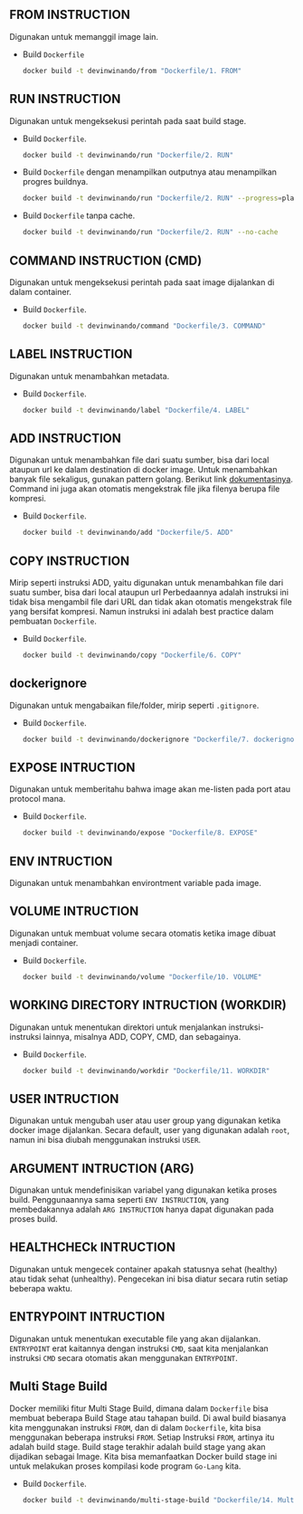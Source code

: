 ## FROM INSTRUCTION
Digunakan untuk memanggil image lain.

- Build `Dockerfile`
  ```sh
  docker build -t devinwinando/from "Dockerfile/1. FROM"
  ```

## RUN INSTRUCTION
Digunakan untuk mengeksekusi perintah pada saat build stage.

- Build `Dockerfile`.

  ```sh
  docker build -t devinwinando/run "Dockerfile/2. RUN"
  ```

- Build `Dockerfile` dengan menampilkan outputnya atau menampilkan progres buildnya.
  ```sh
  docker build -t devinwinando/run "Dockerfile/2. RUN" --progress=plain
  ```

- Build `Dockerfile` tanpa cache.
  ```sh
  docker build -t devinwinando/run "Dockerfile/2. RUN" --no-cache
  ```

## COMMAND INSTRUCTION (CMD)
Digunakan untuk mengeksekusi perintah pada saat image dijalankan di dalam container.

- Build `Dockerfile`.

  ```sh
  docker build -t devinwinando/command "Dockerfile/3. COMMAND"
  ```

## LABEL  INSTRUCTION
Digunakan untuk menambahkan metadata.

- Build `Dockerfile`.

  ```sh
  docker build -t devinwinando/label "Dockerfile/4. LABEL"
  ```

## ADD INSTRUCTION
Digunakan untuk menambahkan file dari suatu sumber, bisa dari local ataupun url ke dalam destination di docker image. Untuk menambahkan banyak file sekaligus, gunakan pattern golang.  Berikut link [dokumentasinya](https://pkg.go.dev/path/filepath#Match). Command ini juga akan otomatis mengekstrak file jika filenya berupa file kompresi.

- Build `Dockerfile`.

  ```sh
  docker build -t devinwinando/add "Dockerfile/5. ADD"
  ```

## COPY INSTRUCTION
Mirip seperti instruksi ADD, yaitu digunakan untuk menambahkan file dari suatu sumber, bisa dari local ataupun url Perbedaannya adalah instruksi ini tidak bisa mengambil file dari URL dan tidak akan otomatis mengekstrak file yang bersifat kompresi. Namun instruksi ini adalah best practice dalam pembuatan `Dockerfile`.

- Build `Dockerfile`.

  ```sh
  docker build -t devinwinando/copy "Dockerfile/6. COPY"
  ```

## dockerignore
Digunakan untuk mengabaikan file/folder, mirip seperti `.gitignore`.

- Build `Dockerfile`.

  ```sh
  docker build -t devinwinando/dockerignore "Dockerfile/7. dockerignore"
  ```

## EXPOSE INTRUCTION
Digunakan untuk memberitahu bahwa image akan me-listen pada port atau protocol mana.

- Build `Dockerfile`.

  ```sh
  docker build -t devinwinando/expose "Dockerfile/8. EXPOSE"
  ```

## ENV INTRUCTION
Digunakan untuk menambahkan environtment variable pada image.

## VOLUME INTRUCTION
Digunakan untuk membuat volume secara otomatis ketika image dibuat menjadi container.

- Build `Dockerfile`.
  ```sh
  docker build -t devinwinando/volume "Dockerfile/10. VOLUME"
  ```

## WORKING DIRECTORY INTRUCTION (WORKDIR)
Digunakan untuk menentukan direktori untuk menjalankan instruksi-instruksi lainnya, misalnya ADD, COPY, CMD, dan sebagainya.

- Build `Dockerfile`.
  ```sh
  docker build -t devinwinando/workdir "Dockerfile/11. WORKDIR"
  ```

## USER INTRUCTION
Digunakan untuk mengubah user atau user group yang digunakan ketika docker image dijalankan. Secara default, user yang digunakan adalah `root`, namun ini bisa diubah menggunakan instruksi `USER`.

## ARGUMENT INTRUCTION (ARG)
Digunakan untuk mendefinisikan variabel yang digunakan ketika proses build. Penggunaannya sama seperti `ENV INSTRUCTION`, yang membedakannya adalah `ARG INSTRUCTION` hanya dapat digunakan pada proses build.

## HEALTHCHECk INTRUCTION
Digunakan untuk mengecek container apakah statusnya sehat (healthy) atau tidak sehat (unhealthy). Pengecekan ini bisa diatur secara rutin setiap beberapa waktu.

## ENTRYPOINT INTRUCTION
Digunakan untuk menentukan executable file yang akan dijalankan. `ENTRYPOINT` erat kaitannya dengan instruksi `CMD`, saat kita menjalankan instruksi `CMD` secara otomatis akan menggunakan `ENTRYPOINT`.

## Multi Stage Build

Docker memiliki fitur Multi Stage Build, dimana dalam `Dockerfile` bisa membuat beberapa
Build Stage atau tahapan build. Di awal build biasanya kita menggunakan instruksi `FROM`, dan di dalam
`Dockerfile`, kita bisa menggunakan beberapa instruksi `FROM`. Setiap Instruksi `FROM`, artinya itu adalah build stage. Build stage terakhir adalah build stage yang akan dijadikan sebagai Image. Kita bisa memanfaatkan Docker build stage ini untuk melakukan proses kompilasi kode
program `Go-Lang` kita.

- Build `Dockerfile`.
  ```sh
  docker build -t devinwinando/multi-stage-build "Dockerfile/14. Multi Stage Build"
  ```

